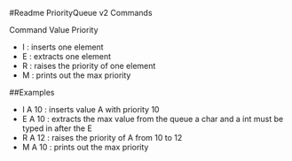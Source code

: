 #Readme
PriorityQueue v2
Commands

Command Value Priority

* I : inserts one element
* E : extracts one element
* R : raises the priority of one element
* M : prints out the max priority

##Examples
* I A 10 : inserts value A with priority 10
* E A 10 : extracts the max value from the queue a char and a int must be typed in after the E
* R A 12 : raises the priority of A from 10 to 12
* M A 10 : prints out the max priority

